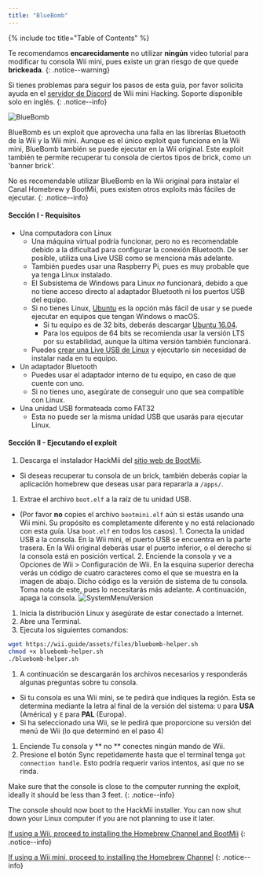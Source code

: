 ```yaml
---
title: "BlueBomb"
---
```


{% include toc title="Table of Contents" %}

Te recomendamos **encarecidamente** no utilizar **ningún** video tutorial para modificar tu consola Wii mini, pues existe un gran riesgo de que quede **brickeada**.
{: .notice--warning}

Si tienes problemas para seguir los pasos de esta guía, por favor solicita ayuda en el [servidor de Discord](https://discord.gg/6ryxnkS) de Wii mini Hacking. Soporte disponible solo en inglés.
{: .notice--info}

![BlueBomb](/images/bluebomb.png)

BlueBomb es un exploit que aprovecha una falla en las librerías Bluetooth de la Wii y la Wii mini. Aunque es el único exploit que funciona en la Wii mini, BlueBomb también se puede ejecutar en la Wii original. Este exploit también te permite recuperar tu consola de ciertos tipos de brick, como un 'banner brick'.

No es recomendable utilizar BlueBomb en la Wii original para instalar el Canal Homebrew y BootMii, pues existen otros exploits más fáciles de ejecutar.
{: .notice--info}

#### Sección I - Requisitos
- Una computadora con Linux
  - Una máquina virtual podría funcionar, pero no es recomendable debido a la dificultad para configurar la conexión Bluetooth. De ser posible, utiliza una Live USB como se menciona más adelante.
  - También puedes usar una Raspberry Pi, pues es muy probable que ya tenga Linux instalado.
  - El Subsistema de Windows para Linux *no* funcionará, debido a que no tiene acceso directo al adaptador Bluetooth ni los puertos USB del equipo.
  - Si no tienes Linux, [Ubuntu](https://ubuntu.com/download/desktop) es la opción más fácil de usar y se puede ejecutar en equipos que tengan Windows o macOS.
    - Si tu equipo es de 32 bits, deberás descargar [Ubuntu 16.04](http://releases.ubuntu.com/16.04/).
    - Para los equipos de 64 bits se recomienda usar la versión LTS por su estabilidad, aunque la última versión también funcionará.
  - Puedes [crear una Live USB de Linux](https://ubuntu.com/tutorials/tutorial-create-a-usb-stick-on-windows#1-overview) y ejecutarlo sin necesidad de instalar nada en tu equipo.
- Un adaptador Bluetooth
  - Puedes usar el adaptador interno de tu equipo, en caso de que cuente con uno.
  - Si no tienes uno, asegúrate de conseguir uno que sea compatible con Linux.
- Una unidad USB formateada como FAT32
  - Esta no puede ser la misma unidad USB que usarás para ejecutar Linux.

#### Sección II - Ejecutando el exploit
1. Descarga el instalador HackMii del [sitio web de BootMii](https://bootmii.org/download/).
- Si deseas recuperar tu consola de un brick, también deberás copiar la aplicación homebrew que deseas usar para repararla a `/apps/`.
1. Extrae el archivo `boot.elf` a la raíz de tu unidad USB.
- (Por favor **no** copies el archivo `bootmini.elf` aún si estás usando una Wii mini. Su propósito es completamente diferente y no está relacionado con esta guía. Usa `boot.elf` en todos los casos). 1. Conecta la unidad USB a la consola. En la Wii mini, el puerto USB se encuentra en la parte trasera. En la Wii original deberás usar el puerto inferior, o el derecho si la consola está en posición vertical. 2. Enciende la consola y ve a Opciones de Wii > Configuración de Wii. En la esquina superior derecha verás un código de cuatro caracteres como el que se muestra en la imagen de abajo. Dicho código es la versión de sistema de tu consola. Toma nota de este, pues lo necesitarás más adelante. A continuación, apaga la consola. ![SystemMenuVersion](/images/Wii/SystemMenuVersion.png)
1. Inicia la distribución Linux y asegúrate de estar conectado a Internet.
1. Abre una Terminal.
1. Ejecuta los siguientes comandos:
```bash
wget https://wii.guide/assets/files/bluebomb-helper.sh
chmod +x bluebomb-helper.sh
./bluebomb-helper.sh
```
1. A continuación se descargarán los archivos necesarios y responderás algunas preguntas sobre tu consola.
  - Si tu consola es una Wii mini, se te pedirá que indiques la región. Esta se determina mediante la letra al final de la versión del sistema: `U` para **USA** (América) y `E` para **PAL** (Europa).
  - Si ha seleccionado una Wii, se le pedirá que proporcione su versión del menú de Wii (lo que determinó en el paso 4)
1. Enciende Tu consola y ** no ** conectes ningún mando de Wii.
1. Presione el botón Sync repetidamente hasta que el terminal tenga `got connection handle`. Esto podría requerir varios intentos, así que no se rinda.

Make sure that the console is close to the computer running the exploit, ideally it should be less than 3 feet.
{: .notice--info}

The console should now boot to the HackMii installer. You can now shut down your Linux computer if you are not planning to use it later.

[If using a Wii, proceed to installing the Homebrew Channel and BootMii](hbc)
{: .notice--info}

[If using a Wii mini, proceed to installing the Homebrew Channel](hbc-mini)
{: .notice--info}

